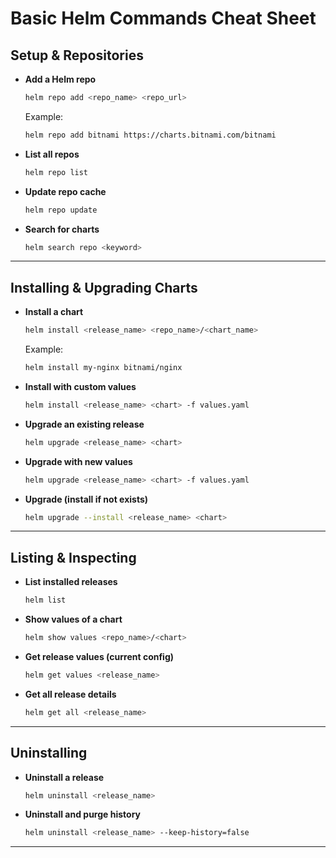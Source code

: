 # Basic Helm Commands Cheat Sheet

## Setup & Repositories
- **Add a Helm repo**
  ```bash
  helm repo add <repo_name> <repo_url>
  ```
  Example:
  ```bash
  helm repo add bitnami https://charts.bitnami.com/bitnami
  ```

- **List all repos**
  ```bash
  helm repo list
  ```

- **Update repo cache**
  ```bash
  helm repo update
  ```

- **Search for charts**
  ```bash
  helm search repo <keyword>
  ```

---

## Installing & Upgrading Charts
- **Install a chart**
  ```bash
  helm install <release_name> <repo_name>/<chart_name>
  ```
  Example:
  ```bash
  helm install my-nginx bitnami/nginx
  ```

- **Install with custom values**
  ```bash
  helm install <release_name> <chart> -f values.yaml
  ```

- **Upgrade an existing release**
  ```bash
  helm upgrade <release_name> <chart>
  ```

- **Upgrade with new values**
  ```bash
  helm upgrade <release_name> <chart> -f values.yaml
  ```

- **Upgrade (install if not exists)**
  ```bash
  helm upgrade --install <release_name> <chart>
  ```

---

## Listing & Inspecting
- **List installed releases**
  ```bash
  helm list
  ```

- **Show values of a chart**
  ```bash
  helm show values <repo_name>/<chart>
  ```

- **Get release values (current config)**
  ```bash
  helm get values <release_name>
  ```

- **Get all release details**
  ```bash
  helm get all <release_name>
  ```

---

## Uninstalling
- **Uninstall a release**
  ```bash
  helm uninstall <release_name>
  ```

- **Uninstall and purge history**
  ```bash
  helm uninstall <release_name> --keep-history=false
  ```

---


